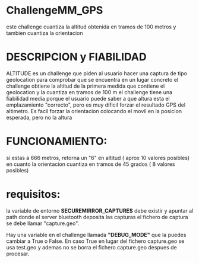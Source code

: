 # ChallengeMM_GPS
este challenge cuantiza la altitud obtenida en tramos de 100 metros y tambien cuantiza la orientacion


# DESCRIPCION y FIABILIDAD
ALTITUDE es un challenge que piden al usuario hacer una captura de tipo geolocation para comprobar que se encuentra en un lugar concreto
el challenge obtiene la altitud de la primera medida que contiene el geolocation y la cuantiza en tramos de 100 m
el challenge tiene una fiabilidad media porque el usuario puede saber a que altura esta el emplazamiento "correcto", pero es muy dificil forzar el resultado GPS del altimetro. Es facil forzar la orientacion colocando el movil en la posicion esperada, pero no la altura

# FUNCIONAMIENTO:
si estas a 666 metros, retorna un "6" en altitud ( aprox 10 valores posibles)
en cuanto la orientacion cuantiza en tramos de 45 grados ( 8 valores posibles)


# requisitos:
la variable de entorno **SECUREMIRROR_CAPTURES** debe existir y apuntar al path donde el server bluetooth deposita las capturas
el fichero de captura se debe llamar "capture.geo".

Hay una variable en el challenge  llamada **"DEBUG_MODE"** que la puedes cambiar a True o False. En caso True en lugar del fichero capture.geo se usa test.geo y ademas no se borra el fichero capture.geo despues de procesar. 

